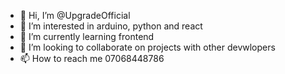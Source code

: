 - 👋 Hi, I’m @UpgradeOfficial
- 👀 I’m interested in arduino, python and react
- 🌱 I’m currently learning frontend
- 💞️ I’m looking to collaborate on projects with other devwlopers
- 📫 How to reach me 07068448786

<!---
UpgradeOfficial/UpgradeOfficial is a ✨ special ✨ repository because its `README.md` (this file) appears on your GitHub profile.
You can click the Preview link to take a look at your changes.
--->
